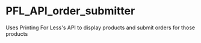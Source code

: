 # PFL_API_order_submitter

Uses Printing For Less's API to display products and submit orders for those products
